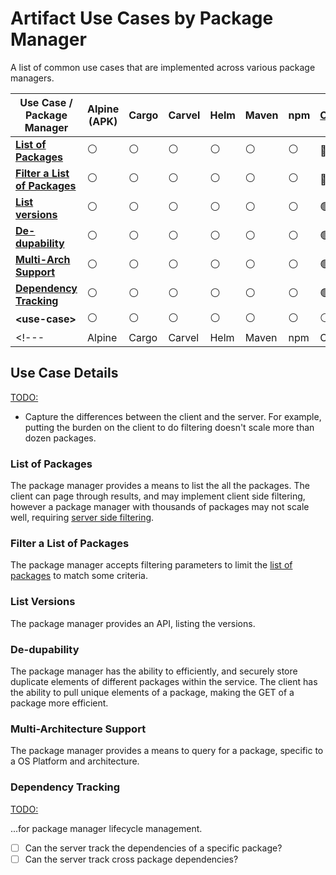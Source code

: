 # Artifact Use Cases by Package Manager

A list of common use cases that are implemented across various package managers.

<!---                                                         | Alpine         | Cargo          | Carvel         | Helm           | Maven          | npm            | OCI            | PyP            | rpm            | --->
| Use Case /<BR>Package Manager                               | Alpine </BR>(APK) | Cargo | Carvel | Helm | Maven | npm | [OCI](./pkgmgr/oci.md) | [PyPi](./pkgmgr/pypi.md) | rpm |
| - | - | - | - | - | - | - | - | - | - |
| **[List of Packages](#list-of-packages)**                   | :white_circle: | :white_circle: | :white_circle: | :white_circle: | :white_circle: | :white_circle: |  :red_circle:* | :white_circle: | :white_circle: |
| **[Filter a List of Packages](#filter-a-list-of-packages)** | :white_circle: | :white_circle: | :white_circle: | :white_circle: | :white_circle: | :white_circle: |  :red_circle:  | :white_circle: | :white_circle: |
| **[List versions](#list-versions)**                         | :white_circle: | :white_circle: | :white_circle: | :white_circle: | :white_circle: | :white_circle: | :green_circle:*| :white_circle: | :white_circle: |
| **[De-dupability](#de-dupability)**                         | :white_circle: | :white_circle: | :white_circle: | :white_circle: | :white_circle: | :white_circle: | :green_circle: | :white_circle: | :white_circle: |
| **[Multi-Arch Support](#multi-architecture-support)**       | :white_circle: | :white_circle: | :white_circle: | :white_circle: | :white_circle: | :white_circle: | :green_circle: | :white_circle: | :white_circle: |
| **[Dependency Tracking](#dependency-tracking)**             | :white_circle: | :white_circle: | :white_circle: | :white_circle: | :white_circle: | :white_circle: | :green_circle: | :white_circle: | :white_circle: |
| **\<use-case\>**                                            | :white_circle: | :white_circle: | :white_circle: | :white_circle: | :white_circle: | :white_circle: | :white_circle: | :white_circle: | :white_circle: |
<!---                                                         | Alpine         | Cargo          | Carvel         | Helm           | Maven          | npm            | OCI            | PyP            | rpm            | --->

## Use Case Details

<TODO:>

- Capture the differences between the client and the server. For example, putting the burden on the client to do filtering doesn't scale more than dozen packages.

### List of Packages

The package manager provides a means to list the all the packages. The client can page through results, and may implement client side filtering, however a package manager with thousands of packages may not scale well, requiring [server side filtering](#filter-a-list-of-packages).

### Filter a List of Packages

The package manager accepts filtering parameters to limit the [list of packages](#list-of-packages) to match some criteria.

### List Versions

The package manager provides an API, listing the versions.

### De-dupability

The package manager has the ability to efficiently, and securely store duplicate elements of different packages within the service. The client has the ability to pull unique elements of a package, making the GET of a package more efficient.

### Multi-Architecture Support

The package manager provides a means to query for a package, specific to a OS Platform and architecture.

### Dependency Tracking

<TODO:>

...for package manager lifecycle management.

- [ ] Can the server track the dependencies of a specific package?
- [ ] Can the server track cross package dependencies?
